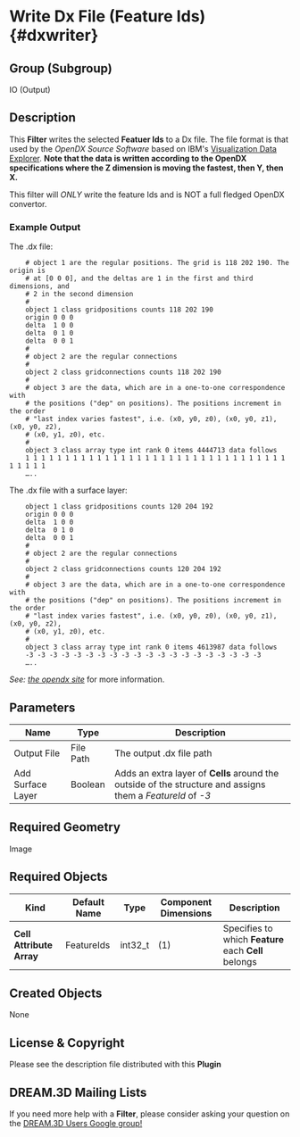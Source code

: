 Write Dx File (Feature Ids) {#dxwriter}
=============

## Group (Subgroup) ##

IO (Output)

## Description ##

This **Filter** writes the selected **Featuer Ids** to a Dx file. The file format is that used by the _OpenDX Source Software_ based on IBM's [Visualization Data Explorer](http://www.opendx.org). **Note that the data is written according to the OpenDX specifications where the Z dimension is moving the fastest, then Y, then X.**

This filter will _ONLY_ write the feature Ids and is NOT a full fledged OpenDX convertor.

### Example Output ###

The .dx file:
```
    # object 1 are the regular positions. The grid is 118 202 190. The origin is
    # at [0 0 0], and the deltas are 1 in the first and third dimensions, and
    # 2 in the second dimension
    #
	object 1 class gridpositions counts 118 202 190
	origin 0 0 0
	delta  1 0 0
	delta  0 1 0
	delta  0 0 1
    #
    # object 2 are the regular connections
    #
	object 2 class gridconnections counts 118 202 190
    #
    # object 3 are the data, which are in a one-to-one correspondence with
    # the positions ("dep" on positions). The positions increment in the order
    # "last index varies fastest", i.e. (x0, y0, z0), (x0, y0, z1), (x0, y0, z2),
    # (x0, y1, z0), etc.
    #
	object 3 class array type int rank 0 items 4444713 data follows
	1 1 1 1 1 1 1 1 1 1 1 1 1 1 1 1 1 1 1 1 1 1 1 1 1 1 1 1 1 1 1 1 1 1 1 1 1 1
	…..
```
The .dx file with a surface layer:
```
	object 1 class gridpositions counts 120 204 192
	origin 0 0 0
	delta  1 0 0
	delta  0 1 0
	delta  0 0 1
    #
    # object 2 are the regular connections
    #
	object 2 class gridconnections counts 120 204 192
    #
    # object 3 are the data, which are in a one-to-one correspondence with
    # the positions ("dep" on positions). The positions increment in the order
    # "last index varies fastest", i.e. (x0, y0, z0), (x0, y0, z1), (x0, y0, z2),
    # (x0, y1, z0), etc.
    #
	object 3 class array type int rank 0 items 4613987 data follows
	-3 -3 -3 -3 -3 -3 -3 -3 -3 -3 -3 -3 -3 -3 -3 -3 -3 -3 -3 -3
	…..
```
_See: [the opendx site](http://www.opendx.org)_ for more information.

## Parameters ##

| Name | Type | Description |
|------|------|------|
| Output File | File Path | The output .dx file path |
| Add Surface Layer | Boolean | Adds an extra layer of **Cells** around the outside of the structure and assigns them a *FeatureId* of *-3* |

## Required Geometry ##

Image

## Required Objects ##

| Kind | Default Name | Type | Component Dimensions | Description |
|------|--------------|-------------|---------|-----|
| **Cell Attribute Array** | FeatureIds | int32_t | (1) | Specifies to which **Feature** each **Cell** belongs |

## Created Objects ##

None

## License & Copyright ##

Please see the description file distributed with this **Plugin**

## DREAM.3D Mailing Lists ##

If you need more help with a **Filter**, please consider asking your question on the [DREAM.3D Users Google group!](https://groups.google.com/forum/?hl=en#!forum/dream3d-users)


